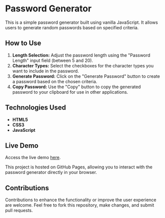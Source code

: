 # Password Generator

This is a simple password generator built using vanilla JavaScript. It allows users to generate random passwords based on specified criteria.

## How to Use

1. **Length Selection:** Adjust the password length using the "Password Length" input field (between 5 and 20).
2. **Character Types:** Select the checkboxes for the character types you want to include in the password.
3. **Generate Password:** Click on the "Generate Password" button to create a password based on the chosen criteria.
4. **Copy Password:** Use the "Copy" button to copy the generated password to your clipboard for use in other applications.

## Technologies Used

- **HTML5**
- **CSS3**
- **JavaScript**

## Live Demo

Access the live demo [here](https://lucasshira.github.io/password-generator-js/).

This project is hosted on GitHub Pages, allowing you to interact with the password generator directly in your browser.

## Contributions

Contributions to enhance the functionality or improve the user experience are welcome. Feel free to fork this repository, make changes, and submit pull requests.
